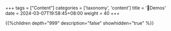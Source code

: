 +++
tags = ["Content"]
categories = ['taxonomy', 'content']
title = '🧪Demos'
date = 2024-03-07T19:58:45+08:00
weight = 40
+++

{{%children depth="999" description="false" showhidden="true" %}}